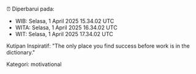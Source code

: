 ⏰ Diperbarui pada:
- WIB: Selasa, 1 April 2025 15.34.02 UTC
- WITA: Selasa, 1 April 2025 16.34.02 UTC
- WIT: Selasa, 1 April 2025 17.34.02 UTC

Kutipan Inspiratif:
"The only place you find success before work is in the dictionary."


Kategori: motivational

